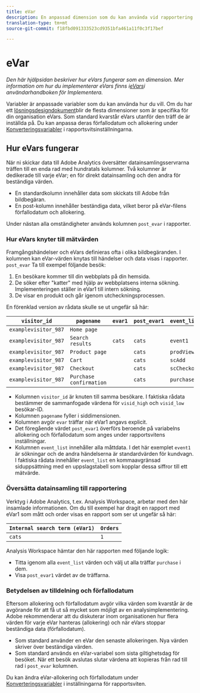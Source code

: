 ```yaml
---
title: eVar
description: En anpassad dimension som du kan använda vid rapportering.
translation-type: tm+mt
source-git-commit: f18fbd091333523cd9351bfa461a11f0c3f17bef

---
```



# eVar

*Den här hjälpsidan beskriver hur eVars fungerar som en dimension. Mer information om hur du implementerar eVars finns i[eVars](/help/implement/vars/page-vars/evar.md)i användarhandboken för Implementera.*

Variabler är anpassade variabler som du kan använda hur du vill. Om du har ett [lösningsdesigndokument](/help/implement/prepare/solution-design.md)blir de flesta dimensioner som är specifika för din organisation eVars. Som standard kvarstår eVars utanför den träff de är inställda på. Du kan anpassa deras förfallodatum och allokering under [Konverteringsvariabler](/help/admin/admin/conversion-var-admin/conversion-var-admin.md) i rapportsvitsinställningarna.

## Hur eVars fungerar

När ni skickar data till Adobe Analytics översätter datainsamlingsservrarna träffen till en enda rad med hundratals kolumner. Två kolumner är dedikerade till varje eVar; en för direkt datainsamling och den andra för beständiga värden.

* En standardkolumn innehåller data som skickats till Adobe från bildbegäran.
* En post-kolumn innehåller beständiga data, vilket beror på eVar-filens förfallodatum och allokering.

Under nästan alla omständigheter används kolumnen `post_evar` i rapporter.

### Hur eVars knyter till mätvärden

Framgångshändelser och eVars definieras ofta i olika bildbegäranden. I kolumnen kan eVar-värden knytas till händelser och data visas i rapporter. `post_evar` Ta till exempel följande besök:

1. En besökare kommer till din webbplats på din hemsida.
2. De söker efter &quot;katter&quot; med hjälp av webbplatsens interna sökning. Implementeringen ställer in eVar1 till intern sökning.
3. De visar en produkt och går igenom utcheckningsprocessen.

En förenklad version av rådata skulle se ut ungefär så här:

| `visitor_id` | `pagename` | `evar1` | `post_evar1` | `event_list` |
| --- | --- | --- | --- | --- |
| `examplevisitor_987` | `Home page` |  |  |  |
| `examplevisitor_987` | `Search results` | `cats` | `cats` | `event1` |
| `examplevisitor_987` | `Product page` |  | `cats` | `prodView` |
| `examplevisitor_987` | `Cart` |  | `cats` | `scAdd` |
| `examplevisitor_987` | `Checkout` |  | `cats` | `scCheckout` |
| `examplevisitor_987` | `Purchase confirmation` |  | `cats` | `purchase` |

* Kolumnen `visitor_id` är knuten till samma besökare. I faktiska rådata bestämmer de sammanfogade värdena för `visid_high` och `visid_low` besökar-ID.
* Kolumnen `pagename` fyller i siddimensionen.
* Kolumnen avgör `evar` träffar när eVar1 angavs explicit.
* Det föregående värdet `post_evar1` överförs beroende på variabelns allokering och förfallodatum som anges under rapportsvitens inställningar.
* Kolumnen `event_list` innehåller alla måttdata. I det här exemplet `event1` är sökningar och de andra händelserna är standardvärden för kundvagn. I faktiska rådata innehåller `event_list` en kommaavgränsad siduppsättning med en uppslagstabell som kopplar dessa siffror till ett mätvärde.

### Översätta datainsamling till rapportering

Verktyg i Adobe Analytics, t.ex. Analysis Workspace, arbetar med den här insamlade informationen. Om du till exempel har dragit en rapport med eVar1 som mått och order visas en rapport som ser ut ungefär så här:

| `Internal search term (eVar1)` | `Orders` |
| --- | --- |
| `cats` | `1` |

Analysis Workspace hämtar den här rapporten med följande logik:

* Titta igenom alla `event_list` värden och välj ut alla träffar `purchase` i dem.
* Visa `post_evar1` värdet av de träffarna.

### Betydelsen av tilldelning och förfallodatum

Eftersom allokering och förfallodatum avgör vilka värden som kvarstår är de avgörande för att få ut så mycket som möjligt av en analysimplementering. Adobe rekommenderar att du diskuterar inom organisationen hur flera värden för varje eVar hanteras (allokering) och när eVars stoppar beständiga data (förfallodatum).

* Som standard använder en eVar den senaste allokeringen. Nya värden skriver över beständiga värden.
* Som standard används en eVar-variabel som sista giltighetsdag för besöket. När ett besök avslutas slutar värdena att kopieras från rad till rad i `post_evar` kolumnen.

Du kan ändra eVar-allokering och förfallodatum under [Konverteringsvariabler](/help/admin/admin/conversion-var-admin/conversion-var-admin.md) i inställningarna för rapportsviten.
